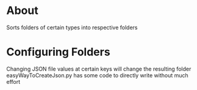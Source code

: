 # About 
  Sorts folders of certain types into respective folders 

# Configuring Folders
  Changing JSON file values at certain keys will change the resulting folder 
  easyWayToCreateJson.py has some code to directly write without much effort
  

